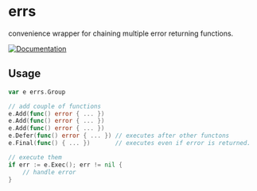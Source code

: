 # errs
convenience wrapper for chaining multiple error returning functions.

[![Documentation](https://img.shields.io/badge/godoc-reference-blue.svg?style=flat-square)](https://godoc.org/github.com/abiosoft/errs)

## Usage
```go
var e errs.Group

// add couple of functions
e.Add(func() error { ... })
e.Add(func() error { ... })
e.Add(func() error { ... })
e.Defer(func() error { ... }) // executes after other functons
e.Final(func() { ... })       // executes even if error is returned.

// execute them
if err := e.Exec(); err != nil {
    // handle error
}
```